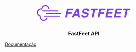 <h1 align="center">
  <img alt="Fastfeet" title="Fastfeet" src=".github/logo.png" width="300px" />
</h1>

<h3 align="center">
  FastFeet API
</h3>

[Documentação](https://documenter.getpostman.com/view/2922382/SzYUagWm?version=latest)
